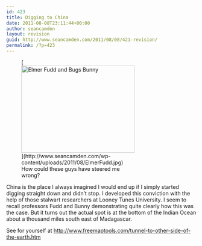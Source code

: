 ```yaml
---
id: 423
title: Digging to China
date: 2011-08-08T23:11:44+00:00
author: seancamden
layout: revision
guid: http://www.seancamden.com/2011/08/08/421-revision/
permalink: /?p=423
---
```

<figure id="attachment_422" style="width: 300px" class="wp-caption alignnone">[<img src="http://www.seancamden.com/wp-content/uploads/2011/08/ElmerFudd.jpg" alt="Elmer Fudd and Bugs Bunny" title="ElmerFudd" width="300" height="232" class="size-full wp-image-422" />](http://www.seancamden.com/wp-content/uploads/2011/08/ElmerFudd.jpg)<figcaption class="wp-caption-text">How could these guys have steered me wrong?</figcaption></figure> 

China is the place I always imagined I would end up if I simply started digging straight down and didn&#8217;t stop. I developed this conviction with the help of those stalwart researchers at Looney Tunes University. I seem to recall professors Fudd and Bunny demonstrating quite clearly how this was the case. But it turns out the actual spot is at the bottom of the Indian Ocean about a thousand miles south east of Madagascar.

See for yourself at http://www.freemaptools.com/tunnel-to-other-side-of-the-earth.htm